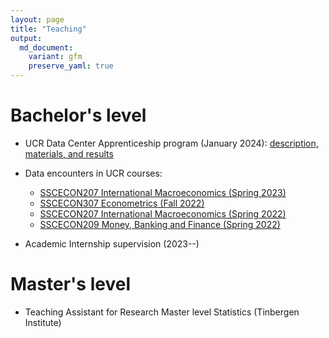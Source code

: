 ```yaml
---
layout: page
title: "Teaching"
output:
  md_document:
    variant: gfm
    preserve_yaml: true
---
```


# Bachelor's level

- UCR Data Center Apprenticeship program (January 2024): [description, materials, and results](https://ucrdatacenter.github.io/apprenticeship/)
- Data encounters in UCR courses: 
  + [SSCECON207 International Macroeconomics (Spring 2023)](https://ucrdatacenter.github.io/archive/SSCECON207_2023h1)
  + [SSCECON307 Econometrics (Fall 2022)](https://ucrdatacenter.github.io/archive/SSCECON307_2022h2)
  + [SSCECON207 International Macroeconomics (Spring 2022)](https://ucrdatacenter.github.io/archive/SSCECON207_2022h1)
  + [SSCECON209 Money, Banking and Finance (Spring 2022)](https://ucrdatacenter.github.io/archive/SSCECON209_2022h1)

- Academic Internship supervision (2023--)

# Master's level

- Teaching Assistant for Research Master level Statistics (Tinbergen Institute)
